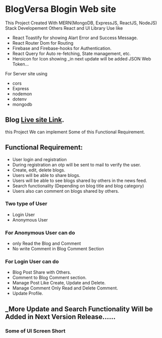 # BlogVersa Blogin Web site

This Project Created With MERN(MongoDB, ExpressJS, ReactJS, NodeJS) Stack Developement
Others React and UI Library Use like
- React Toastify for showing Alart Error and Success Message.
- React Router Dom for Routing
- Firebase and Firebase-hooks for Authentication.
- React Query for Auto re-fetching, State management, etc.
- Heroicon for Icon showing
_in next update will be added JSON Web Token...

For Server site using
- cors
- Express
- nodemon
- dotenv
- mongodb

## Blog [Live site Link](https://blogversaa.firebaseapp.com/).

this Project We can implement Some of this Functional Requirement.
## Functional Requirement:
- User login and registration
- During registration an otp will be sent to mail to verify the user.
- Create, edit, delete blogs.
- Users will be able to share blogs.
- Users will be able to see blogs shared by others in the news feed.
- Search functionality (Depending on blog title and blog category)
- Users also can comment on blogs shared by others.

### Two type of User
- Login User
- Anonymous User

### For Anonymous User can do
- only Read the Blog and Comment
- No write Comment in Blog Comment Section


### For Login User can do
- Blog Post Share with Others.
- Comment to Blog Comment section.
- Manage Post Like Create, Update and Delete.
- Manage Comment Only Read and Delete Comment.
- Update Profile.

## _More Update and Search Functionality Will be Added in Next Version Release......

### Some of UI Screen Short
